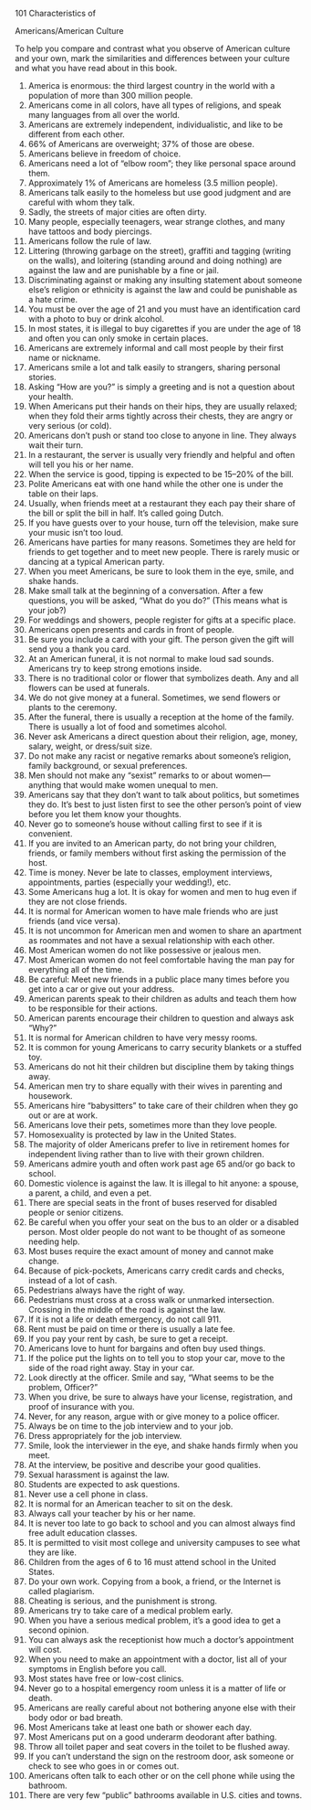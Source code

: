 101 Characteristics of

Americans/American Culture

To help you compare and contrast what you observe of American culture and your own, mark the similarities and differences between your culture and what you have read about in this book.

1. America is enormous: the third largest country in the world with a population of more than 300 million people.
2. Americans come in all colors, have all types of religions, and speak many languages from all over the world.
3. Americans are extremely independent, individualistic, and like to be different from each other.
4. 66% of Americans are overweight; 37% of those are obese.
5. Americans believe in freedom of choice.
6. Americans need a lot of “elbow room”; they like personal space around them.
7. Approximately 1% of Americans are homeless (3.5 million people).
8. Americans talk easily to the homeless but use good judgment and are careful with whom they talk.
9. Sadly, the streets of major cities are often dirty.
10. Many people, especially teenagers, wear strange clothes, and many have tattoos and body piercings.
11. Americans follow the rule of law.
12. Littering (throwing garbage on the street), graffiti and tagging (writing on the walls), and loitering (standing around and doing nothing) are against the law and are punishable by a fine or jail.
13. Discriminating against or making any insulting statement about someone else’s religion or ethnicity is against the law and could be punishable as a hate crime.
14. You must be over the age of 21 and you must have an identification card with a photo to buy or drink alcohol.
15. In most states, it is illegal to buy cigarettes if you are under the age of 18 and often you can only smoke in certain places.
16. Americans are extremely informal and call most people by their first name or nickname.
17. Americans smile a lot and talk easily to strangers, sharing personal stories.
18. Asking “How are you?” is simply a greeting and is not a question about your health.
19. When Americans put their hands on their hips, they are usually relaxed; when they fold their arms tightly across their chests, they are angry or very serious (or cold).
20. Americans don’t push or stand too close to anyone in line.  They always wait their turn.
21. In a restaurant, the server is usually very friendly and helpful and often will tell you his or her name.
22. When the service is good, tipping is expected to be 15–20% of the bill.
23. Polite Americans eat with one hand while the other one is under the table on their laps.
24. Usually, when friends meet at a restaurant they each pay their share of the bill or split the bill in half. It’s called going Dutch.
25. If you have guests over to your house, turn off the television, make sure your music isn’t too loud.
26. Americans have parties for many reasons. Sometimes they are held for friends to get together and to meet new people. There is rarely music or dancing at a typical American party.
27. When you meet Americans, be sure to look them in the eye, smile, and shake hands.
28. Make small talk at the beginning of a conversation. After a few questions, you will be asked, “What do you do?” (This means what is your job?)
29. For weddings and showers, people register for gifts at a specific place.
30. Americans open presents and cards in front of people.
31. Be sure you include a card with your gift. The person given the gift will send you a thank you card.
32. At an American funeral, it is not normal to make loud sad sounds. Americans try to keep strong emotions inside.
33. There is no traditional color or flower that symbolizes death.  Any and all flowers can be used at funerals.
34. We do not give money at a funeral. Sometimes, we send flowers or plants to the ceremony.  
35. After the funeral, there is usually a reception at the home of the family. There is usually a lot of food and sometimes alcohol.
36. Never ask Americans a direct question about their religion, age, money, salary, weight, or dress/suit size.
37. Do not make any racist or negative remarks about someone’s religion, family background, or sexual preferences.
38. Men should not make any “sexist” remarks to or about women—anything that would make women unequal to men.
39. Americans say that they don’t want to talk about politics, but sometimes they do. It’s best to just listen first to see the other person’s point of view before you let them know your thoughts.
40. Never go to someone’s house without calling first to see if it is convenient.
41. If you are invited to an American party, do not bring your children, friends, or family members without first asking the permission of the host.
42. Time is money. Never be late to classes, employment interviews, appointments, parties (especially your wedding!), etc.
43. Some Americans hug a lot. It is okay for women and men to hug even if they are not close friends.
44. It is normal for American women to have male friends who are just friends (and vice versa).
45. It is not uncommon for American men and women to share an apartment as roommates and not have a sexual relationship with each other.
46. Most American women do not like possessive or jealous men.
47. Most American women do not feel comfortable having the man pay for everything all of the time.
48. Be careful: Meet new friends in a public place many times before you get into a car or give out your address.
49. American parents speak to their children as adults and teach them how to be responsible for their actions.
50. American parents encourage their children to question and always ask “Why?”
51. It is normal for American children to have very messy rooms.
52. It is common for young Americans to carry security blankets or a stuffed toy.
53. Americans do not hit their children but discipline them by taking things away.
54. American men try to share equally with their wives in parenting and housework.
55. Americans hire “babysitters” to take care of their children when they go out or are at work.
56. Americans love their pets, sometimes more than they love people.
57. Homosexuality is protected by law in the United States.
58. The majority of older Americans prefer to live in retirement homes for independent living rather than to live with their grown children.
59. Americans admire youth and often work past age 65 and/or go back to school.
60. Domestic violence is against the law. It is illegal to hit anyone: a spouse, a parent, a child, and even a pet.
61. There are special seats in the front of buses reserved for disabled people or senior citizens.
62. Be careful when you offer your seat on the bus to an older or a disabled person. Most older people do not want to be thought of as someone needing help.
63. Most buses require the exact amount of money and cannot make change.
64. Because of pick-pockets, Americans carry credit cards and checks, instead of a lot of cash.
65. Pedestrians always have the right of way.
66. Pedestrians must cross at a cross walk or unmarked intersection. Crossing in the middle of the road is against the law.
67. If it is not a life or death emergency, do not call 911.
68. Rent must be paid on time or there is usually a late fee.
69. If you pay your rent by cash, be sure to get a receipt.
70. Americans love to hunt for bargains and often buy used things.
71. If the police put the lights on to tell you to stop your car, move to the side of the road right away. Stay in your car.
72. Look directly at the officer. Smile and say, “What seems to be the problem, Officer?”
73. When you drive, be sure to always have your license, registration, and proof of insurance with you.
74. Never, for any reason, argue with or give money to a police officer.
75. Always be on time to the job interview and to your job.
76. Dress appropriately for the job interview.
77. Smile, look the interviewer in the eye, and shake hands firmly when you meet.
78. At the interview, be positive and describe your good qualities.
79. Sexual harassment is against the law.
80. Students are expected to ask questions.
81. Never use a cell phone in class.
82. It is normal for an American teacher to sit on the desk.
83. Always call your teacher by his or her name.
84. It is never too late to go back to school and you can almost always find free adult education classes.
85. It is permitted to visit most college and university campuses to see what they are like.
86. Children from the ages of 6 to 16 must attend school in the United States.
87. Do your own work. Copying from a book, a friend, or the Internet is called plagiarism.
88. Cheating is serious, and the punishment is strong.
89. Americans try to take care of a medical problem early.
90. When you have a serious medical problem, it’s a good idea to get a second opinion.
91. You can always ask the receptionist how much a doctor’s appointment will cost.
92. When you need to make an appointment with a doctor, list all of your symptoms in English before you call.
93. Most states have free or low-cost clinics.
94. Never go to a hospital emergency room unless it is a matter of life or death.
95. Americans are really careful about not bothering anyone else with their body odor or bad breath.
96. Most Americans take at least one bath or shower each day.
97. Most Americans put on a good underarm deodorant after bathing.
98. Throw all toilet paper and seat covers in the toilet to be flushed away.
99. If you can’t understand the sign on the restroom door, ask someone or check to see who goes in or comes out.
100. Americans often talk to each other or on the cell phone while using the bathroom.
101. There are very few “public” bathrooms available in U.S. cities and towns.

